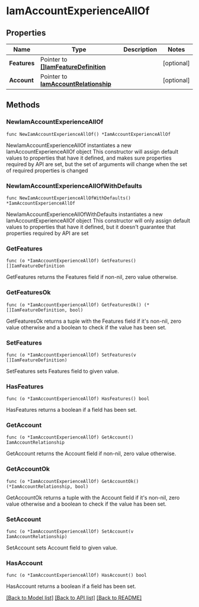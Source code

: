# IamAccountExperienceAllOf

## Properties

Name | Type | Description | Notes
------------ | ------------- | ------------- | -------------
**Features** | Pointer to [**[]IamFeatureDefinition**](iam.FeatureDefinition.md) |  | [optional] 
**Account** | Pointer to [**IamAccountRelationship**](iam.Account.Relationship.md) |  | [optional] 

## Methods

### NewIamAccountExperienceAllOf

`func NewIamAccountExperienceAllOf() *IamAccountExperienceAllOf`

NewIamAccountExperienceAllOf instantiates a new IamAccountExperienceAllOf object
This constructor will assign default values to properties that have it defined,
and makes sure properties required by API are set, but the set of arguments
will change when the set of required properties is changed

### NewIamAccountExperienceAllOfWithDefaults

`func NewIamAccountExperienceAllOfWithDefaults() *IamAccountExperienceAllOf`

NewIamAccountExperienceAllOfWithDefaults instantiates a new IamAccountExperienceAllOf object
This constructor will only assign default values to properties that have it defined,
but it doesn't guarantee that properties required by API are set

### GetFeatures

`func (o *IamAccountExperienceAllOf) GetFeatures() []IamFeatureDefinition`

GetFeatures returns the Features field if non-nil, zero value otherwise.

### GetFeaturesOk

`func (o *IamAccountExperienceAllOf) GetFeaturesOk() (*[]IamFeatureDefinition, bool)`

GetFeaturesOk returns a tuple with the Features field if it's non-nil, zero value otherwise
and a boolean to check if the value has been set.

### SetFeatures

`func (o *IamAccountExperienceAllOf) SetFeatures(v []IamFeatureDefinition)`

SetFeatures sets Features field to given value.

### HasFeatures

`func (o *IamAccountExperienceAllOf) HasFeatures() bool`

HasFeatures returns a boolean if a field has been set.

### GetAccount

`func (o *IamAccountExperienceAllOf) GetAccount() IamAccountRelationship`

GetAccount returns the Account field if non-nil, zero value otherwise.

### GetAccountOk

`func (o *IamAccountExperienceAllOf) GetAccountOk() (*IamAccountRelationship, bool)`

GetAccountOk returns a tuple with the Account field if it's non-nil, zero value otherwise
and a boolean to check if the value has been set.

### SetAccount

`func (o *IamAccountExperienceAllOf) SetAccount(v IamAccountRelationship)`

SetAccount sets Account field to given value.

### HasAccount

`func (o *IamAccountExperienceAllOf) HasAccount() bool`

HasAccount returns a boolean if a field has been set.


[[Back to Model list]](../README.md#documentation-for-models) [[Back to API list]](../README.md#documentation-for-api-endpoints) [[Back to README]](../README.md)



